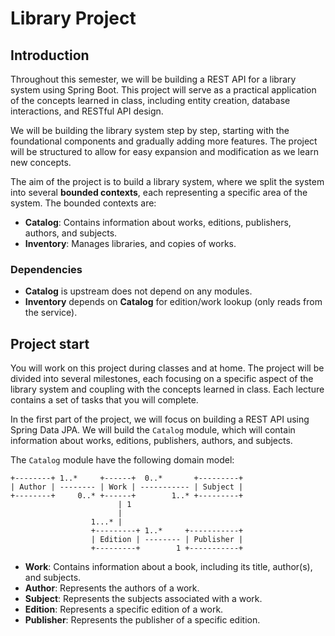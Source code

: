 # Library Project

## Introduction
Throughout this semester, we will be building a REST API for a library system using Spring Boot. This project will serve as a practical application of the concepts learned in class, including entity creation, database interactions, and RESTful API design.

We will be building the library system step by step, starting with the foundational components and gradually adding more features. The project will be structured to allow for easy expansion and modification as we learn new concepts.

The aim of the project is to build a library system, where we split the system into several **bounded contexts**, each representing a specific area of the system. The bounded contexts are:
- **Catalog**: Contains information about works, editions, publishers, authors, and subjects.
- **Inventory**: Manages libraries, and copies of works.
<!-- - **Loans**: Handles loans and reservations of works (**OPTIONAL IF TIME ALLOWS!**)
- **Users**: Manages users, roles, and members of the library (**OPTIONAL IF TIME ALLOWS!**) -->

### Dependencies
- **Catalog** is upstream does not depend on any modules.
- **Inventory** depends on **Catalog** for edition/work lookup (only reads from the service).
<!-- - **Loans** depends on **Inventory** (to check/lock copies) and **Users** (to check members).
- **Users** is upstream for identity; other modules can use it for user management. -->

## Project start
You will work on this project during classes and at home. The project will be divided into several milestones, each focusing on a specific aspect of the library system and coupling with the concepts learned in class. Each lecture contains a set of tasks that you will complete.

In the first part of the project, we will focus on building a REST API using Spring Data JPA. We will build the `Catalog` module, which will contain information about works, editions, publishers, authors, and subjects.

The `Catalog` module have the following domain model:

```plaintext
+--------+ 1..*     +------+  0..*       +---------+
| Author | -------- | Work | ----------- | Subject |
+--------+     0..* +------+        1..* +---------+
                        | 1
                        |
                  1...* |
                  +---------+ 1..*     +-----------+
                  | Edition | -------- | Publisher |
                  +---------+        1 +-----------+
```
- **Work**: Contains information about a book, including its title, author(s), and subjects.
- **Author**: Represents the authors of a work.
- **Subject**: Represents the subjects associated with a work.
- **Edition**: Represents a specific edition of a work.
- **Publisher**: Represents the publisher of a specific edition.
